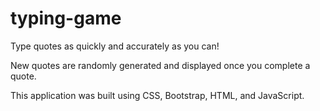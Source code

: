 # typing-game
Type quotes as quickly and accurately as you can! 

New quotes are randomly generated and displayed once you complete a quote.

This application was built using CSS, Bootstrap, HTML, and JavaScript.

